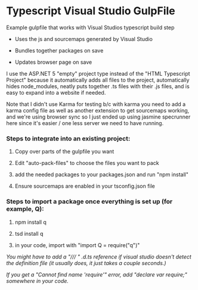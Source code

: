# Typescript Visual Studio GulpFile

Example gulpfile that works with Visual Studios typescript build step

* Uses the js and sourcemaps generated by Visual Studio

* Bundles together packages on save

* Updates browser page on save

I use the ASP.NET 5 "empty" project type instead of the "HTML Typescript Project" because it automatically adds all files to the project, automatically hides node_modules, neatly puts together .ts files with their .js files, and is easy to expand into a website if needed.

Note that I didn't use Karma for testing b/c with karma you need to add a karma config file as well as another extension to get sourcemaps working, and we're using browser sync so I just ended up using jasmine specrunner here since it's easier / one less server we need to have running.

### Steps to integrate into an existing project:

1. Copy over parts of the gulpfile you want

2. Edit "auto-pack-files" to choose the files you want to pack

3. add the needed packages to your packages.json and run "npm install"

4. Ensure sourcemaps are enabled in your tsconfig.json file


### Steps to import a package once everything is set up (for example, Q):

1. npm install q

2. tsd install q

3. in your code, import with "import Q = require("q")"



_You might have to add a "/// <reference path="../typings/q/q.d.ts" />" .d.ts reference if visual studio doesn't detect the definition file (it usually does, it just takes a couple seconds.)_

_If you get a "Cannot find name 'require'" error, add "declare var require;" somewhere in your code._
